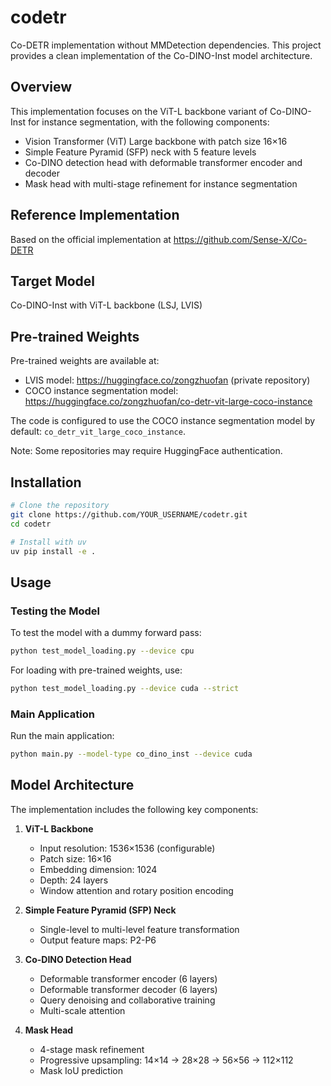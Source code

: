 # codetr
Co-DETR implementation without MMDetection dependencies. This project provides a clean implementation of the Co-DINO-Inst model architecture.

## Overview
This implementation focuses on the ViT-L backbone variant of Co-DINO-Inst for instance segmentation, with the following components:
- Vision Transformer (ViT) Large backbone with patch size 16×16
- Simple Feature Pyramid (SFP) neck with 5 feature levels
- Co-DINO detection head with deformable transformer encoder and decoder
- Mask head with multi-stage refinement for instance segmentation

## Reference Implementation
Based on the official implementation at https://github.com/Sense-X/Co-DETR

## Target Model
Co-DINO-Inst with ViT-L backbone (LSJ, LVIS)

## Pre-trained Weights
Pre-trained weights are available at:
- LVIS model: https://huggingface.co/zongzhuofan (private repository)
- COCO instance segmentation model: https://huggingface.co/zongzhuofan/co-detr-vit-large-coco-instance

The code is configured to use the COCO instance segmentation model by default: `co_detr_vit_large_coco_instance`.

Note: Some repositories may require HuggingFace authentication.

## Installation

```bash
# Clone the repository
git clone https://github.com/YOUR_USERNAME/codetr.git
cd codetr

# Install with uv
uv pip install -e .
```

## Usage

### Testing the Model
To test the model with a dummy forward pass:

```bash
python test_model_loading.py --device cpu
```

For loading with pre-trained weights, use:

```bash
python test_model_loading.py --device cuda --strict
```

### Main Application
Run the main application:

```bash
python main.py --model-type co_dino_inst --device cuda
```

## Model Architecture
The implementation includes the following key components:

1. **ViT-L Backbone**
   - Input resolution: 1536×1536 (configurable)
   - Patch size: 16×16
   - Embedding dimension: 1024
   - Depth: 24 layers
   - Window attention and rotary position encoding

2. **Simple Feature Pyramid (SFP) Neck**
   - Single-level to multi-level feature transformation
   - Output feature maps: P2-P6

3. **Co-DINO Detection Head**
   - Deformable transformer encoder (6 layers)
   - Deformable transformer decoder (6 layers)
   - Query denoising and collaborative training
   - Multi-scale attention

4. **Mask Head**
   - 4-stage mask refinement
   - Progressive upsampling: 14×14 → 28×28 → 56×56 → 112×112
   - Mask IoU prediction

